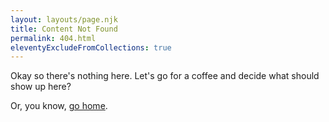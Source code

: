 ```yaml
---
layout: layouts/page.njk
title: Content Not Found
permalink: 404.html
eleventyExcludeFromCollections: true
---
```


Okay so there's nothing here. Let's go for a coffee and decide what should show up here?

Or, you know, <a href="{{ '/' | url }}">go home</a>.
